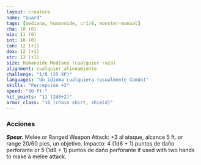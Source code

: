 ```yaml
---
layout: creature
name: "Guard"
tags: [mediana, humanoide, cr1/8, monster-manual]
cha: 10 (0)
wis: 11 (0)
int: 10 (0)
con: 12 (+1)
dex: 12 (+1)
str: 13 (+1)
size: Humanoide Mediano (cualquier raza)
alignment: cualquier alineamiento
challenge: "1/8 (25 XP)"
languages: "Un idioma cualquiera (usualmente Común)"
skills: "Percepción +2"
speed: "30 ft."
hit_points: "11 (2d8+2)"
armor_class: "16 (chain shirt, shield)"
---
```


### Acciones

***Spear.*** Melee or Ranged Weapon Attack: +3 al ataque, alcance 5 ft. or range 20/60 pies, un objetivo. Impacto: 4 (1d6 + 1) puntos de daño perforante or 5 (1d8 + 1) puntos de daño perforante if used with two hands to make a melee attack.